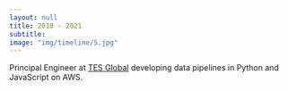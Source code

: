 ```yaml
---
layout: null
title: 2018 - 2021
subtitle:
image: "img/timeline/5.jpg"
---
```

Principal Engineer at [TES Global](https://www.tes.com/tesglobal) developing data pipelines in Python and JavaScript on AWS.
